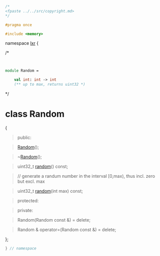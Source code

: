 ```cpp

/*
<fpaste ../../src/copyright.md>
*/

#pragma once

#include <memory>

````

namespace [lxr](namespace.list) {

/*

```fsharp


module Random =

    val int: int -> int
    (** up to max, returns uint32 *)
```

*/

# class Random

{

>public:

>[Random](random_ctor.cpp.md)();

>~[Random](random_ctor.cpp.md)();

>uint32_t [random](random_functions.cpp.md)() const;

> // generate a randum number in the interval [0,max), thus incl. zero but excl. max

>uint32_t [random](random_functions.cpp.md)(int max) const;

>protected:

>private:

>Random(Random const &) = delete;

>Random & operator=(Random const &) = delete;

};

```cpp
} // namespace
```
